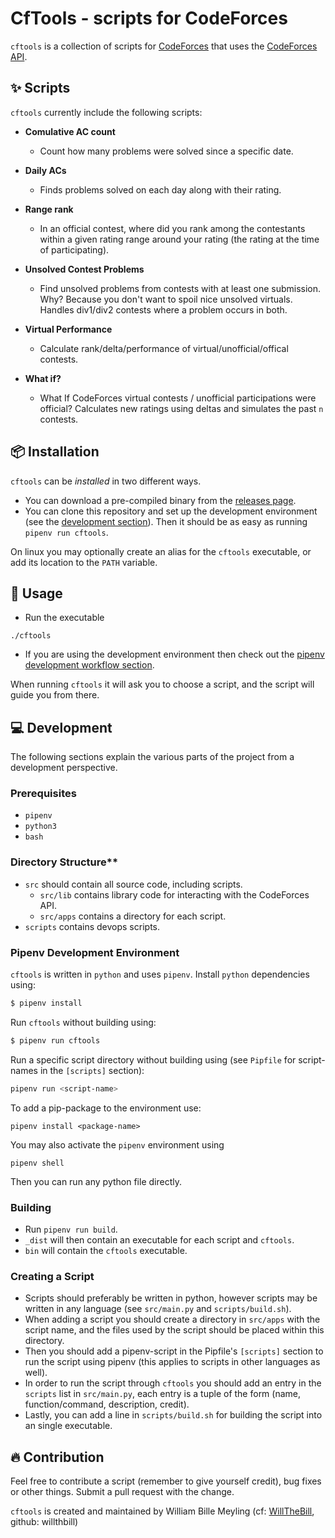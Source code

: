 # CfTools - scripts for CodeForces
`cftools` is a collection of scripts for [CodeForces](https://codeforces.com) that uses the [CodeForces API](https://codeforces.com/apiHelp).

## ✨ Scripts
`cftools` currently include the following scripts:

* **Comulative AC count**
    - Count how many problems were solved since a specific date.

* **Daily ACs**
    - Finds problems solved on each day along with their rating.

* **Range rank**
    - In an official contest, where did you rank among the contestants within a given rating range around your rating (the rating at the time of participating).

* **Unsolved Contest Problems**
    - Find unsolved problems from contests with at least one submission. Why? Because you don't want to spoil nice unsolved virtuals. Handles div1/div2 contests where a problem occurs in both.

* **Virtual Performance**
    - Calculate rank/delta/performance of virtual/unofficial/offical contests.

* **What if?**
    - What If CodeForces virtual contests / unofficial participations were official? Calculates new ratings using deltas and simulates the past `n` contests.
 
## 📦 Installation
`cftools` can be *installed* in two different ways.
* You can download a pre-compiled binary from the [releases page](https://github.com/willthbill/cftools/releases).
* You can clone this repository and set up the development environment (see the [development section](#Development)). Then it should be as easy as running `pipenv run cftools`.

On linux you may optionally create an alias for the `cftools` executable, or add its location to the `PATH` variable.

## 🚀 Usage
* Run the executable
```
./cftools
```
* If you are using the development environment then check out the [pipenv development workflow section](#pipenv-development-environment).

When running `cftools` it will ask you to choose a script, and the script will guide you from there.

## 💻 Development 
The following sections explain the various parts of the project from a development perspective.

### Prerequisites
* `pipenv`
* `python3`
* `bash`

### Directory Structure**
* `src` should contain all source code, including scripts.
    - `src/lib` contains library code for interacting with the CodeForces API.
    - `src/apps` contains a directory for each script.
* `scripts` contains devops scripts.

### Pipenv Development Environment

`cftools` is written in `python` and uses `pipenv`.
Install `python` dependencies using:
```bash
$ pipenv install
```
Run `cftools` without building using:
```bash
$ pipenv run cftools
```
Run a specific script directory without building using (see `Pipfile` for script-names in the `[scripts]` section):
```bash
pipenv run <script-name>
``` 
To add a pip-package to the environment use:
```
pipenv install <package-name>
```
You may also activate the `pipenv` environment using
```
pipenv shell
```
Then you can run any python file directly.

### Building

* Run `pipenv run build`.
* `_dist` will then contain an executable for each script and `cftools`.
* `bin` will contain the `cftools` executable.

### Creating a Script
* Scripts should preferably be written in python, however scripts may be written in any language (see `src/main.py` and `scripts/build.sh`).
* When adding a script you should create a directory in `src/apps` with the script name, and the files used by the script should be placed within this directory.
* Then you should add a pipenv-script in the Pipfile's `[scripts]` section to run the script using pipenv (this applies to scripts in other languages as well).
* In order to run the script through `cftools` you should add an entry in the `scripts` list in `src/main.py`, each entry is a tuple of the form (name, function/command, description, credit).
* Lastly, you can add a line in `scripts/build.sh` for building the script into an single executable.

## 🔥 Contribution
Feel free to contribute a script (remember to give yourself credit), bug fixes or other things. Submit a pull request with the change.

`cftools` is created and maintained by William Bille Meyling (cf: [WillTheBill](https://codeforces.com/profile/WillTheBill), github: willthbill)
